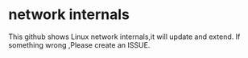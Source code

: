 # network internals
This github shows Linux network internals,it will update and extend.
If something wrong ,Please create an ISSUE.
